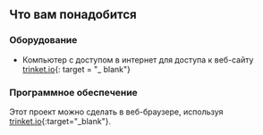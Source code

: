 ## Что вам понадобится

### Оборудование

+ Компьютер с доступом в интернет для доступа к веб-сайту [trinket.io](https://trinket.io){: target = "_ blank"}

### Программное обеспечение

Этот проект можно сделать в веб-браузере, используя [trinket.io](https://trinket.io){:target="_blank"}.